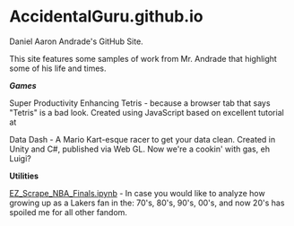 # AccidentalGuru.github.io
Daniel Aaron Andrade's GitHub Site.

This site features some samples of work from Mr. Andrade that highlight some of his life and times. 

***Games***

Super Productivity Enhancing Tetris - because a browser tab that says "Tetris" is a bad look. Created using JavaScript based on excellent tutorial at 

Data Dash                  -    A Mario Kart-esque racer to get your data clean. Created in Unity and C#, published via Web GL. 
                                Now we're a cookin' with gas, eh Luigi?

**Utilities**

<a href= "EZ_Scrape_NBA_Finals.ipynb">
EZ_Scrape_NBA_Finals.ipynb</a>  -   In case you would like to analyze how growing up as a Lakers fan in the:
                                70's, 80's, 90's, 00's, and now 20's has spoiled me for all other fandom.
